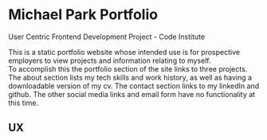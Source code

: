 # Michael Park Portfolio

User Centric Frontend Development Project - Code Institute

This is a static portfolio website whose intended use is for prospective employers to view projects and information relating to myself.  
To accomplish this the portfolio section of the site links to three projects.  
The about section lists my tech skills and work history, as well as having a downloadable version of my cv.
The contact section links to my linkedIn and github. The other social media links and email form have no functionality at this time.

## UX

